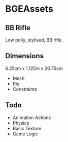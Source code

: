# BGEAssets
## BB Rifle

Low polly, stylised, BB rifle.


## Dimensions
6.25cm x 1.125m x 20.75cm

* Mesh
* Rig
* Constraints


## Todo
* Animation Actions
* Physics
* Basic Texture
* Game Logic
